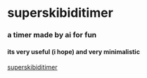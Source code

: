 # superskibiditimer
### a timer made by ai for fun
#### its very useful (i hope) and very minimalistic
[superskibiditimer](superskibiditimer.vercel.app)
